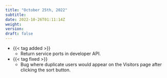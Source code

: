```yaml
---
title: "October 25th, 2022"
subtitle:
date: 2022-10-26T01:11:14Z
weight:
version:
draft: false
---
```


<!-- Available tags are: added, changed, deprecated, removed, fixed, performance, security -->
- {{< tag added >}}
    - Return service ports in developer API.
- {{< tag fixed >}}
    - Bug where duplicate users would appear on the Visitors page after clicking the sort button.

